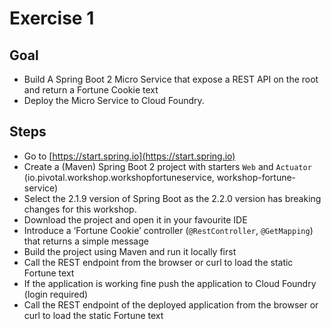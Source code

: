 # Exercise 1

## Goal

* Build A Spring Boot 2 Micro Service that expose a REST API on the root and return a 
Fortune Cookie text
* Deploy the Micro Service to Cloud Foundry.

## Steps 

* Go to [https://start.spring.io](https://start.spring.io)
* Create a (Maven) Spring Boot 2 project with starters `Web` and `Actuator` (io.pivotal.workshop.workshopfortuneservice, workshop-fortune-service)
* Select the 2.1.9 version of Spring Boot as the 2.2.0 version has breaking changes for this workshop.
* Download the project and open it in your favourite IDE
* Introduce a ‘Fortune Cookie’ controller (`@RestController`, `@GetMapping`) that returns a simple message
* Build the project using Maven and run it locally first
* Call the REST endpoint from the browser or curl to load the static Fortune text
* If the application is working fine push the application to Cloud Foundry (login required)
* Call the REST endpoint of the deployed application from the browser or curl to load the static Fortune text
